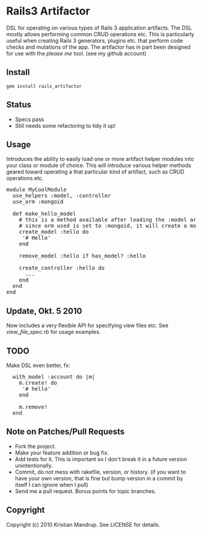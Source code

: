# Rails3 Artifactor

DSL for operating on various types of Rails 3 application artifacts. The DSL mostly allows performing common CRUD operations etc.
This is particularly useful when creating Rails 3 generators, plugins etc. that perform code checks and mutations of the app.
The artifactor has in part been designed for use with the *please me* tool. (see my github account)

## Install

<code>gem install rails_artifactor</code>

## Status

* Specs pass
* Still needs some refactoring to tidy it up!

## Usage

Introduces the ability to easily load one or more artifact helper modules into your class or module of choice.
This will introduce various helper methods geared toward operating a that particular kind of artifact, such as CRUD operations etc.

<pre>
module MyCoolModule  
  use_helpers :model, :controller
  use_orm :mongoid
  
  def make_hello_model  
    # this is a method available after loading the :model artifact helper
    # since orm used is set to :mongoid, it will create a mongoid model file
    create_model :hello do
     '# Hello'
    end
    
    remove_model :hello if has_model? :hello
    
    create_controller :hello do
      ...
    end
  end
end
</pre>

## Update, Okt. 5 2010

Now includes a very flexible API for specifying view files etc. See *view_file_spec.rb* for usage examples.

## TODO

Make DSL even better, fx:
<pre>
  with_model :account do |m|
    m.create! do
     '# hello'
    end
    
    m.remove!    
  end
</pre>

## Note on Patches/Pull Requests
 
* Fork the project.
* Make your feature addition or bug fix.
* Add tests for it. This is important so I don't break it in a
  future version unintentionally.
* Commit, do not mess with rakefile, version, or history.
  (if you want to have your own version, that is fine but bump version in a commit by itself I can ignore when I pull)
* Send me a pull request. Bonus points for topic branches.

## Copyright

Copyright (c) 2010 Kristian Mandrup. See LICENSE for details.

